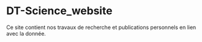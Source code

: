 # DT-Science_website
Ce site contient nos travaux de recherche et publications personnels en lien avec la donnée.
